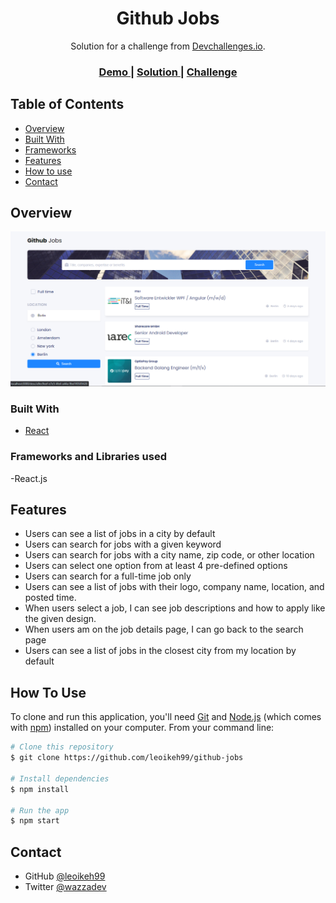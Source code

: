 <!-- Please update value in the {}  -->

<h1 align="center">Github Jobs</h1>

<div align="center">
   Solution for a challenge from  <a href="http://devchallenges.io" target="_blank">Devchallenges.io</a>.
</div>

<div align="center">
  <h3>
    <a href="https://country-quiz1900.netlify.app/">
      Demo
    </a>
    <span> | </span>
    <a href="https://github.com/leoikeh99/github-jobs">
      Solution
    </a>
    <span> | </span>
    <a href="https://devchallenges.io/challenges/mM1UIenRhK808W8qmLWv">
      Challenge
    </a>
  </h3>
</div>

<!-- TABLE OF CONTENTS -->

## Table of Contents

- [Overview](#overview)
- [Built With](#built-with)
- [Frameworks](#Frameworks-and-Libraries-used)
- [Features](#features)
- [How to use](#how-to-use)
- [Contact](#contact)

<!-- OVERVIEW -->

## Overview

![screenshot](/images/gitjobs.PNG)

### Built With

- [React](https://reactjs.org/)

### Frameworks and Libraries used

-React.js

## Features

- Users can see a list of jobs in a city by default
- Users can search for jobs with a given keyword
- Users can search for jobs with a city name, zip code, or other location
- Users can select one option from at least 4 pre-defined options
- Users can search for a full-time job only
- Users can see a list of jobs with their logo, company name, location, and posted time.
- When users select a job, I can see job descriptions and how to apply like the given design.
- When users am on the job details page, I can go back to the search page
- Users can see a list of jobs in the closest city from my location by default

## How To Use

<!-- Example: -->

To clone and run this application, you'll need [Git](https://git-scm.com) and [Node.js](https://nodejs.org/en/download/) (which comes with [npm](http://npmjs.com)) installed on your computer. From your command line:

```bash
# Clone this repository
$ git clone https://github.com/leoikeh99/github-jobs

# Install dependencies
$ npm install

# Run the app
$ npm start
```

## Contact

- GitHub [@leoikeh99](https://github.com/leoikeh99)
- Twitter [@wazzadev](https://twitter.com/wazza_dev)
